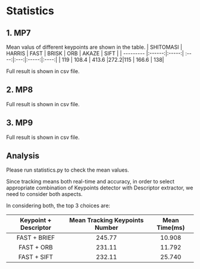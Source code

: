 # Statistics

## 1. MP7

Mean valus of different keypoints are shown in the table.
| SHITOMASI | HARRIS | FAST  | BRISK | ORB | AKAZE | SIFT |
| --------- |:------:|:-----:| :----:|:---:|:-----:|:----:|
| 119       | 108.4  | 413.6 |272.2|115 | 166.6 | 138|

Full result is shown in csv file.

## 2. MP8

Full result is shown in csv file.

## 3. MP9

Full result is shown in csv file.

## Analysis

Please run statistics.py to check the mean values.

Since tracking means both real-time and accuracy, in order to select appropriate combination
of Keypoints detector with Descriptor extractor, we need to consider both aspects. 

In considering both, the top 3 choices are:

|Keypoint + Descriptor|Mean Tracking Keypoints Number|Mean Time(ms)|
|:-------------------:|:----------------------------:|:-----------:|
|FAST + BRIEF         |245.77                        |10.908       | 
|FAST + ORB           |231.11                        |11.792       | 
|FAST + SIFT          |232.11                        |25.740       | 

